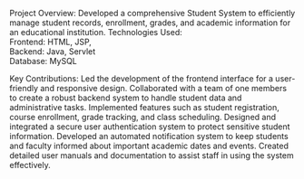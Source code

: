 Project Overview: Developed a comprehensive Student System to efficiently manage student records, enrollment, grades, and academic information for an educational institution.
Technologies Used:  
Frontend: HTML, JSP,  
Backend: Java, Servlet   
Database: MySQL

Key Contributions:
Led the development of the frontend interface for a user-friendly and responsive design.
Collaborated with a team of one members to create a robust backend system to handle student data and administrative tasks.
Implemented features such as student registration, course enrollment, grade tracking, and class scheduling.
Designed and integrated a secure user authentication system to protect sensitive student information.
Developed an automated notification system to keep students and faculty informed about important academic dates and events.
Created detailed user manuals and documentation to assist staff in using the system effectively.
